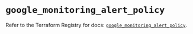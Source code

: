# `google_monitoring_alert_policy`

Refer to the Terraform Registry for docs: [`google_monitoring_alert_policy`](https://registry.terraform.io/providers/hashicorp/google/6.41.0/docs/resources/monitoring_alert_policy).
